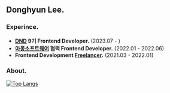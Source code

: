 ## Donghyun Lee.


### Experince.
- **[DND](https://www.dnd.ac/project/63) 9기 Frontend Developer.** (2023.07 - )
- **[아몽소프트웨어](https://among.software/) 협력 Frontend Developer.** (2022.01 - 2022.06)
- **Frontend Development [Freelancer](https://next-x.vercel.app/).** (2021.03 - 2022.01)


### About.
[![Top Langs](https://github-readme-stats.vercel.app/api/top-langs/?username=shubug1015&layout=compact&theme=dark)](https://github.com/anuraghazra/github-readme-stats)
